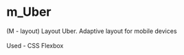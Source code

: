 # m_Uber
(M - layout) Layout Uber. Adaptive layout for mobile devices <br/><br/>
Used - CSS Flexbox
